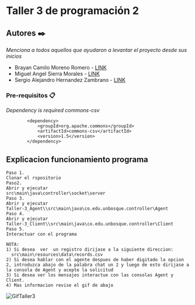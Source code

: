 # Taller 3 de programación 2

## Autores ✒️

_Menciona a todos aquellos que ayudaron a levantar el proyecto desde sus inicios_

- Brayan Camilo Moreno Romero - [LINK](https://github.com/bmorenor)
- Miguel Angel Sierra Morales - [LINK](https://github.com/MICKISS)
- Sergio Alejandro Hernandez Zambrano - [LINK](https://github.com/Sergio-mix)

### Pre-requisitos 📋

_Dependency is required  commons-csv_

```
        <dependency>
            <groupId>org.apache.commons</groupId>
            <artifactId>commons-csv</artifactId>
            <version>1.5</version>
        </dependency>
```
## Explicacion funcionamiento programa
```
Paso 1.
Clonar el rspositorio
Paso2.
Abrir y ejecutar 
src\main\java\controller\socket\server
Paso 3.
Abrir y ejecutar 
Taller-3_Agent\\src\main\java\co.edu.unbosque.controller\Agent
Paso 4.
Abrir y ejecutar 
Taller-3_Client\\src\main\java\co.edu.unbosque.controller\Client
Paso 5.
Interactuar con el programa

NOTA: 
1) Si desea  ver  un registro dirijase a la siguiente direccion:
  src\main\resources\data\records.csv
2) Si desea hablar con el agente despues de haber digitado la opcion 2, introduzca abajo de la palabra chat un 2 y luego de esto dirijase a la consola de Agent y acepte la solicitud
3) Si desea ver los mensajes interactue con las consolas Agent y Client.
4) Mas informacion revise el gif de abajo
```
![GifTaller3](https://user-images.githubusercontent.com/73042237/114315710-c76d5c80-9ac5-11eb-98ba-e3cb464e986c.gif)
